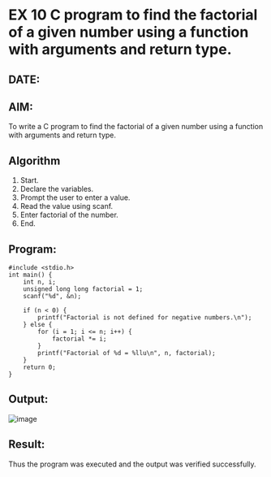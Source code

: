 # EX 10 C program to find the factorial of a given number using a function with arguments and return type.
## DATE:
## AIM:
To write a C program to find the factorial of a given number using a function with arguments and return type.

## Algorithm
1. Start. 
2. Declare the variables. 
3. Prompt the user to enter a value. 
4. Read the value using scanf. 
5. Enter factorial of the number. 
6. End.  

## Program:
```
#include <stdio.h> 
int main() { 
    int n, i; 
    unsigned long long factorial = 1; 
    scanf("%d", &n); 
 
    if (n < 0) { 
        printf("Factorial is not defined for negative numbers.\n"); 
    } else { 
        for (i = 1; i <= n; i++) { 
            factorial *= i; 
        } 
        printf("Factorial of %d = %llu\n", n, factorial); 
    } 
    return 0; 
}
```
## Output:
![image](https://github.com/user-attachments/assets/6d13c1bf-84a0-4317-9f80-97810dacdd0d)



## Result:
Thus the program was executed and the output was verified successfully.
